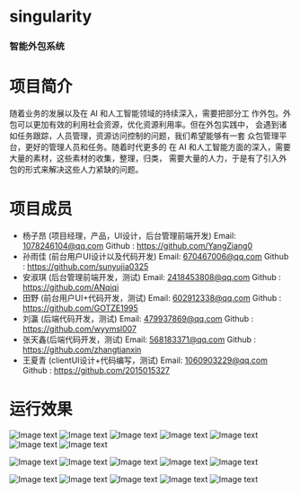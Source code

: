 # singularity

### 智能外包系统

# 项目简介

随着业务的发展以及在 AI 和人工智能领域的持续深入，需要把部分工
作外包。外包可以更加有效的利用社会资源，优化资源利用率。但在外包实践中，
会遇到诸如任务跟踪，人员管理，资源访问控制的问题，我们希望能够有一套
众包管理平台，更好的管理人员和任务。随着时代更多的
在 AI 和人工智能方面的深入，需要大量的素材，这些素材的收集，整理，归类，
需要大量的人力，于是有了引入外包的形式来解决这些人力紧缺的问题。

# 项目成员

* 杨子昂 (项目经理，产品，UI设计，后台管理前端开发)
Email: 1078246104@qq.com
Github : https://github.com/YangZiang0
* 孙雨佳 (前台用户UI设计以及代码开发)
Email: 670467006@qq.com
Github : https://github.com/sunyujia0325
* 安淑琪 (后台管理前端开发，测试)
Email: 2418453808@qq.com
Github : https://github.com/ANqiqi
* 田野 (前台用户UI+代码开发，测试)
Email: 602912338@qq.com
Github : https://github.com/GOTZE1995
* 刘瀛 (后端代码开发，测试)
Email: 479937869@qq.com
Github : https://github.com/wyymsl007
* 张天鑫(后端代码开发，测试)
Email: 568183371@qq.com
Github : https://github.com/zhangtianxin
* 王夏青 (clientUI设计+代码编写，测试)
Email: 1060903229@qq.com
Github : https://github.com/2015015327

# 运行效果

![Image text](image/admin/TIM图片20180703165329.png)
![Image text](image/admin/TIM图片20180703165628.png)
![Image text](image/admin/TIM图片20180703165338.png)
![Image text](image/admin/TIM图片20180703165333.png)
![Image text](image/admin/TIM图片20180703165342.png)
![Image text](image/admin/TIM图片20180703165344.png)
![Image text](image/admin/TIM图片20180703165352.png)



![Image text](image/user/TIM图片20180703165932.png)
![Image text](image/user/TIM图片20180703170040.png)
![Image text](image/user/TIM图片20180703170202.png)
![Image text](image/user/TIM图片20180703165945.png)
![Image text](image/user/TIM图片20180703170115.png)


![Image text](image/client/TIM图片20180703171149.png)
![Image text](image/client/TIM图片20180703171208.png)
![Image text](image/client/TIM图片20180703171212.png)
![Image text](image/client/TIM图片20180703171214.png)
![Image text](image/client/TIM图片20180703171217.png)
